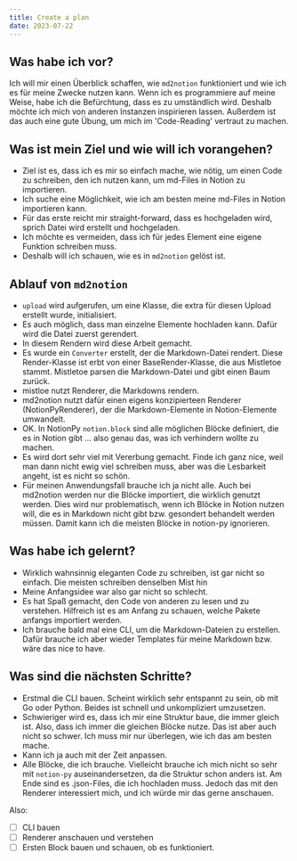 ```yaml
---
title: Create a plan
date: 2023-07-22
---
```


## Was habe ich vor?

Ich will mir einen Überblick schaffen, wie `md2notion` funktioniert und wie ich es für meine Zwecke nutzen kann.
Wenn ich es programmiere auf meine Weise, habe ich die Befürchtung, dass es zu umständlich wird.
Deshalb möchte ich mich von anderen Instanzen inspirieren lassen.
Außerdem ist das auch eine gute Übung, um mich im 'Code-Reading' vertraut zu machen.

## Was ist mein Ziel und wie will ich vorangehen?

* Ziel ist es, dass ich es mir so einfach mache, wie nötig, um einen Code zu schreiben, den ich nutzen kann, um md-Files
  in Notion zu importieren.
* Ich suche eine Möglichkeit, wie ich am besten meine md-Files in Notion importieren kann.
* Für das erste reicht mir straight-forward, dass es hochgeladen wird, sprich Datei wird erstellt und hochgeladen.
* Ich möchte es vermeiden, dass ich für jedes Element eine eigene Funktion schreiben muss.
* Deshalb will ich schauen, wie es in `md2notion` gelöst ist.

## Ablauf von `md2notion`

* `upload` wird aufgerufen, um eine Klasse, die extra für diesen Upload erstellt wurde, initialisiert.
* Es auch möglich, dass man einzelne Elemente hochladen kann. Dafür wird die Datei zuerst gerendert.
* In diesem Rendern wird diese Arbeit gemacht.
* Es wurde ein `Converter` erstellt, der die Markdown-Datei rendert. Diese Render-Klasse ist erbt von einer
  BaseRender-Klasse, die aus Mistletoe stammt. Mistletoe parsen die Markdown-Datei und gibt einen Baum zurück.
* mistloe nutzt Renderer, die Markdowns rendern.
* md2notion nutzt dafür einen eigens konzipierteen Renderer (NotionPyRenderer), der die Markdown-Elemente in
  Notion-Elemente umwandelt.
* OK. In NotionPy `notion.block` sind alle möglichen Blöcke definiert, die es in Notion gibt ... also genau das, was ich
  verhindern wollte zu machen.
* Es wird dort sehr viel mit Vererbung gemacht. Finde ich ganz nice, weil man dann nicht ewig viel schreiben muss, aber
  was die Lesbarkeit angeht, ist es nicht so schön.
* Für meinen Anwendungsfall brauche ich ja nicht alle. Auch bei md2notion werden nur die Blöcke importiert, die wirklich
  genutzt werden. Dies wird nur problematisch, wenn ich Blöcke in Notion nutzen will, die es in Markdown nicht gibt bzw.
  gesondert behandelt werden müssen. Damit kann ich die meisten Blöcke in notion-py ignorieren.

## Was habe ich gelernt?

* Wirklich wahnsinnig eleganten Code zu schreiben, ist gar nicht so einfach. Die meisten schreiben denselben Mist hin
* Meine Anfangsidee war also gar nicht so schlecht.
* Es hat Spaß gemacht, den Code von anderen zu lesen und zu verstehen. Hilfreich ist es am Anfang zu schauen, welche
  Pakete anfangs importiert werden.
* Ich brauche bald mal eine CLI, um die Markdown-Dateien zu erstellen. Dafür brauche ich aber wieder Templates für meine
  Markdown bzw. wäre das nice to have.

## Was sind die nächsten Schritte?

* Erstmal die CLI bauen. Scheint wirklich sehr entspannt zu sein, ob mit Go oder Python. Beides ist schnell und
  unkompliziert umzusetzen.
* Schwieriger wird es, dass ich mir eine Struktur baue, die immer gleich ist. Also, dass ich immer die gleichen Blöcke
  nutze. Das ist aber auch nicht so schwer. Ich muss mir nur überlegen, wie ich das am besten mache.
* Kann ich ja auch mit der Zeit anpassen.
* Alle Blöcke, die ich brauche. Vielleicht brauche ich mich nicht so sehr mit `notion-py` auseinandersetzen, da die
  Struktur schon anders ist. Am Ende sind es .json-Files, die ich hochladen muss. Jedoch das mit den Renderer
  interessiert mich, und ich würde mir das gerne anschauen.

Also:
* [ ] CLI bauen 
* [ ] Renderer anschauen und verstehen
* [ ] Ersten Block bauen und schauen, ob es funktioniert.